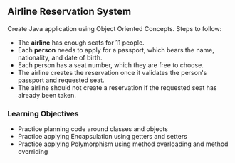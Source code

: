## Airline Reservation System
Create Java application using Object Oriented Concepts. Steps to follow:
- The **airline** has enough seats for 11 people.
- Each **person** needs to apply for a passport, which bears the name, nationality, and date of birth.
- Each person has a seat number, which they are free to choose.
- The airline creates the reservation once it validates the person's passport and requested seat.
- The airline should not create a reservation if the requested seat has already been taken.

### Learning Objectives
- Practice planning code around classes and objects
- Practice applying Encapsulation using getters and setters
- Practice applying Polymorphism using method overloading and method overriding
